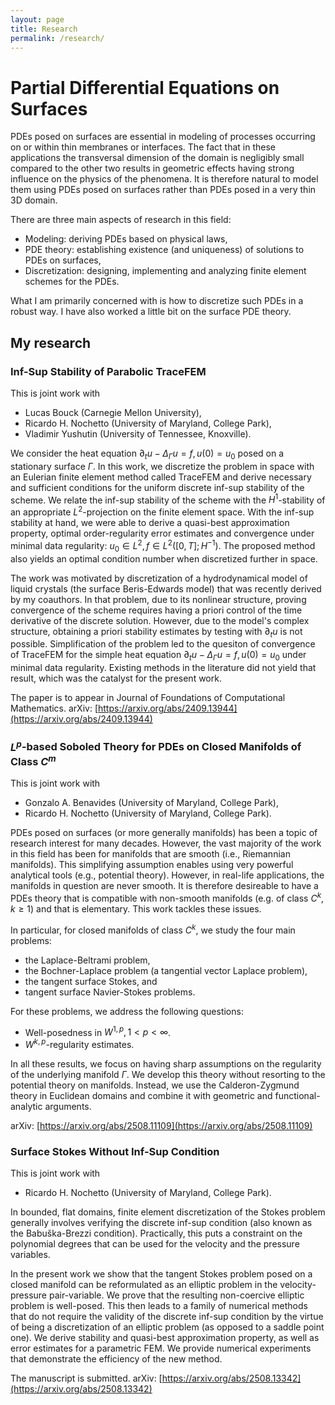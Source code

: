 ```yaml
---
layout: page
title: Research
permalink: /research/
---
```


# Partial Differential Equations on Surfaces
PDEs posed on surfaces are essential in modeling of processes occurring on or within thin membranes or interfaces. The fact that in these applications the transversal dimension of the domain is negligibly small compared to the other two results in geometric effects having strong influence on the physics of the phenomena. It is therefore natural to model them using PDEs posed on surfaces rather than PDEs posed in a very thin 3D domain.

There are three main aspects of research in this field:
- Modeling: deriving PDEs based on physical laws,
- PDE theory: establishing existence (and uniqueness) of solutions to PDEs on surfaces,
- Discretization: designing, implementing and analyzing finite element schemes for the PDEs.

What I am primarily concerned with is how to discretize such PDEs in a robust way. I have also worked a little bit on the surface PDE theory.

## My research

### Inf-Sup Stability of Parabolic TraceFEM
This is joint work with 
- Lucas Bouck (Carnegie Mellon University),
- Ricardo H. Nochetto (University of Maryland, College Park),
- Vladimir Yushutin (University of Tennessee, Knoxville).

We consider the heat equation $\partial_t u - \Delta_\Gamma u = f, u(0) = u_0$ posed on a stationary surface $\Gamma$. In this work, we discretize the problem in space with an Eulerian finite element method called TraceFEM and derive necessary and sufficient conditions for the uniform discrete inf-sup stability of the scheme. We relate the inf-sup stability of the scheme with the $H^1$-stability of an appropriate $L^2$-projection on the finite element space. With the inf-sup stability at hand, we were able to derive a quasi-best approximation property, optimal order-regularity error estimates and convergence under minimal data regularity: $u_0 \in L^2, f \in L^2([0,T]; H^{-1})$. The proposed method also yields an optimal condition number when discretized further in space.

The work was motivated by discretization of a hydrodynamical model of liquid crystals (the surface Beris-Edwards model) that was recently derived by my coauthors. In that problem, due to its nonlinear structure, proving convergence of the scheme requires having a priori control of the time derivative of the discrete solution. However, due to the model's complex structure, obtaining a priori stability estimates by testing with $\partial_t u$ is not possible. Simplification of the problem led to the quesiton of convergence of TraceFEM for the simple heat equation $\partial_t u - \Delta_\Gamma u = f, u(0) = u_0$ under minimal data regularity. Existing methods in the literature did not yield that result, which was the catalyst for the present work.

The paper is to appear in Journal of Foundations of Computational Mathematics.
arXiv: [https://arxiv.org/abs/2409.13944](https://arxiv.org/abs/2409.13944)

### $L^p$-based Soboled Theory for PDEs on Closed Manifolds of Class $C^m$
This is joint work with 
- Gonzalo A. Benavides (University of Maryland, College Park),
- Ricardo H. Nochetto (University of Maryland, College Park).

PDEs posed on surfaces (or more generally manifolds) has been a topic of research interest for many decades. However, the vast majority of the work in this field has been for manifolds that are smooth (i.e., Riemannian manifolds). This simplifying assumption enables using very powerful analytical tools (e.g., potential theory). However, in real-life applications, the manifolds in question are never smooth. It is therefore desireable to have a PDEs theory that is compatible with non-smooth manifolds (e.g. of class $C^k, k \geq 1$) and that is elementary. This work tackles these issues.

In particular, for closed manifolds of class $C^k$, we study the four main problems: 
- the Laplace-Beltrami problem,
- the Bochner-Laplace problem (a tangential vector Laplace problem),
- the tangent surface Stokes, and 
- tangent surface Navier-Stokes problems.

For these problems, we address the following questions:
- Well-posedness in $W^{1,p}, 1<p<\infty$.
- $W^{k,p}$-regularity estimates.

In all these results, we focus on having sharp assumptions on the regularity of the underlying manifold $\Gamma$. We develop this theory without resorting to the potential theory on manifolds. Instead, we use the Calderon-Zygmund theory in Euclidean domains and combine it with geometric and functional-analytic arguments.

arXiv: [https://arxiv.org/abs/2508.11109](https://arxiv.org/abs/2508.11109)

### Surface Stokes Without Inf-Sup Condition
This is joint work with 
- Ricardo H. Nochetto (University of Maryland, College Park).

In bounded, flat domains, finite element discretization of the Stokes problem generally involves verifying the discrete inf-sup condition (also known as the Babuška-Brezzi condition). Practically, this puts a constraint on the polynomial degrees that can be used for the velocity and the pressure variables.

In the present work we show that the tangent Stokes problem posed on a closed manifold can be reformulated as an elliptic problem in the velocity-pressure pair-variable. We prove that the resulting non-coercive elliptic problem is well-posed. This then leads to a family of numerical methods that do not require the validity of the discrete inf-sup condition by the virtue of being a discretization of an elliptic problem (as opposed to a saddle point one). We derive stability and quasi-best approximation property, as well as error estimates for a parametric FEM. We provide numerical experiments that demonstrate the efficiency of the new method.

The manuscript is submitted.
arXiv: [https://arxiv.org/abs/2508.13342](https://arxiv.org/abs/2508.13342)
